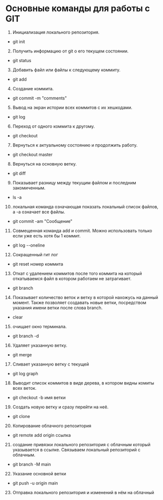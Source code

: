 # Основные команды для работы с GIT

1. Инициализация локального репозитория.
 * git init
 2. Получить информацию от git о его текущем состоянии.
* git status
3. Добавить файл или файлы к следующему коммиту.
* git add
4. Создание коммита.
- git commit -m "comments"
5. Вывод на экран истории всех коммитов с их хешкодами.
- git log
6. Переход от одного коммита к другому.
- git checkout
7. Вернуться к актуальному состоянию и продолжить работу.
- git checkout master

8. Вернуться на основную ветку.

- git diff

9. Показывает разницу между текущим файлом и последним закомиченным.

- ls -a

10. локальная команда означающая показать локальный список файлов, а -а означает все файлы.

- git commit -am "Сообщение"

11. Совмещенная команда add и commit. Можно использовать только если уже есть хотя бы 1 коммит.

- git log --oneline

12. Сокращенный гит лог

- git reset номер коммита

13. Откат с удалением коммитов после того коммита на который откатываемся файл в котором работаем не затрагивает.

- git branch
14. Показывает количество веток и ветку в которой нахожусь на данный момент. Также позволяет создавать новые ветки, посредством указания имени ветки после слова branch.

- clear 
15. очищает окно терминала.
 - git branch -d 
 16. Удаляет указанную ветку.

 - git merge 
 17. Сливает указанную ветку с текущей

 - git log graph
 18. Выводит список коммитов в виде дерева, в котором видны комиты всех веток.
 
 - git checkout -b имя ветки
 19. Создать новую ветку и сразу перейти на неё.
- git clone 
20. Копирование облачного репозитория 

- git remote add origin ссылка
21. создание привязки локального репозитория с облачным который указывается в ссылке. Связываем локальный репозиторий с облачным.

- git branch -M main
22. Указание основной ветки

- git push -u origin main
23. Отправка локального репозитория и изменений в нём на облачный
